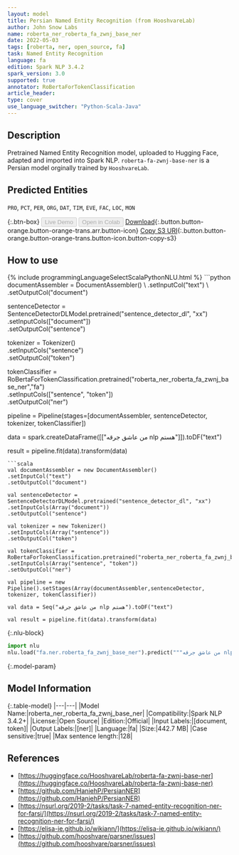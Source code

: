 ```yaml
---
layout: model
title: Persian Named Entity Recognition (from HooshvareLab)
author: John Snow Labs
name: roberta_ner_roberta_fa_zwnj_base_ner
date: 2022-05-03
tags: [roberta, ner, open_source, fa]
task: Named Entity Recognition
language: fa
edition: Spark NLP 3.4.2
spark_version: 3.0
supported: true
annotator: RoBertaForTokenClassification
article_header:
type: cover
use_language_switcher: "Python-Scala-Java"
---
```


## Description

Pretrained Named Entity Recognition model, uploaded to Hugging Face, adapted and imported into Spark NLP. `roberta-fa-zwnj-base-ner` is a Persian model orginally trained by `HooshvareLab`.

## Predicted Entities

`PRO`, `PCT`, `PER`, `ORG`, `DAT`, `TIM`, `EVE`, `FAC`, `LOC`, `MON`

{:.btn-box}
<button class="button button-orange" disabled>Live Demo</button>
<button class="button button-orange" disabled>Open in Colab</button>
[Download](https://s3.amazonaws.com/auxdata.johnsnowlabs.com/public/models/roberta_ner_roberta_fa_zwnj_base_ner_fa_3.4.2_3.0_1651594463153.zip){:.button.button-orange.button-orange-trans.arr.button-icon}
[Copy S3 URI](s3://auxdata.johnsnowlabs.com/public/models/roberta_ner_roberta_fa_zwnj_base_ner_fa_3.4.2_3.0_1651594463153.zip){:.button.button-orange.button-orange-trans.button-icon.button-copy-s3}

## How to use



<div class="tabs-box" markdown="1">
{% include programmingLanguageSelectScalaPythonNLU.html %}
```python
documentAssembler = DocumentAssembler() \
.setInputCol("text") \
.setOutputCol("document")

sentenceDetector = SentenceDetectorDLModel.pretrained("sentence_detector_dl", "xx")\
.setInputCols(["document"])\
.setOutputCol("sentence")

tokenizer = Tokenizer() \
.setInputCols("sentence") \
.setOutputCol("token")

tokenClassifier = RoBertaForTokenClassification.pretrained("roberta_ner_roberta_fa_zwnj_base_ner","fa") \
.setInputCols(["sentence", "token"]) \
.setOutputCol("ner")

pipeline = Pipeline(stages=[documentAssembler, sentenceDetector, tokenizer, tokenClassifier])

data = spark.createDataFrame([["من عاشق جرقه nlp هستم"]]).toDF("text")

result = pipeline.fit(data).transform(data)
```
```scala
val documentAssembler = new DocumentAssembler() 
.setInputCol("text") 
.setOutputCol("document")

val sentenceDetector = SentenceDetectorDLModel.pretrained("sentence_detector_dl", "xx")
.setInputCols(Array("document"))
.setOutputCol("sentence")

val tokenizer = new Tokenizer() 
.setInputCols(Array("sentence"))
.setOutputCol("token")

val tokenClassifier = RoBertaForTokenClassification.pretrained("roberta_ner_roberta_fa_zwnj_base_ner","fa") 
.setInputCols(Array("sentence", "token")) 
.setOutputCol("ner")

val pipeline = new Pipeline().setStages(Array(documentAssembler,sentenceDetector, tokenizer, tokenClassifier))

val data = Seq("من عاشق جرقه nlp هستم").toDF("text")

val result = pipeline.fit(data).transform(data)
```


{:.nlu-block}
```python
import nlu
nlu.load("fa.ner.roberta_fa_zwnj_base_ner").predict("""من عاشق جرقه nlp هستم""")
```

</div>

{:.model-param}
## Model Information

{:.table-model}
|---|---|
|Model Name:|roberta_ner_roberta_fa_zwnj_base_ner|
|Compatibility:|Spark NLP 3.4.2+|
|License:|Open Source|
|Edition:|Official|
|Input Labels:|[document, token]|
|Output Labels:|[ner]|
|Language:|fa|
|Size:|442.7 MB|
|Case sensitive:|true|
|Max sentence length:|128|

## References

- [https://huggingface.co/HooshvareLab/roberta-fa-zwnj-base-ner](https://huggingface.co/HooshvareLab/roberta-fa-zwnj-base-ner)
- [https://github.com/HaniehP/PersianNER](https://github.com/HaniehP/PersianNER)
- [https://nsurl.org/2019-2/tasks/task-7-named-entity-recognition-ner-for-farsi/](https://nsurl.org/2019-2/tasks/task-7-named-entity-recognition-ner-for-farsi/)
- [https://elisa-ie.github.io/wikiann/](https://elisa-ie.github.io/wikiann/)
- [https://github.com/hooshvare/parsner/issues](https://github.com/hooshvare/parsner/issues)